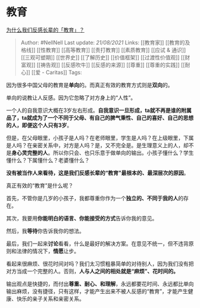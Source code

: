 # 教育
[为什么我们反感长辈的「教育」？](https://www.zhihu.com/question/311218121/answer/591900329)


> Author: #NellNell 
Last update: *21/08/2021* 
Links: [[教育家]] [[教育的及格线]] [[性教育]] [[高等教育]] [[责打教育]] [[素质教育]] [[应试 & 通识]] [[三观可塑期]] [[世界史]] [[了解历史]] [[价值框架]] [[过渡性价值观]] [[财富观]] [[祷告观]] [[反感吹牛]] [[反感的来源]] [[尊重]] [[尊重的实践]] [[耐心]] [[爱 - Caritas]]
Tags:  

  

因为很多中国父母的教育是**单向**的。而真正有效的教育方式则是**双向**的。

单向的说教让人反感。因为它忽略了对方身上的“人性”。

一个人的自我意识大概在3岁左右形成。**自我意识一旦形成，ta就不再是谁的附属品了，ta就成为了一个不同于父母、有自己的脾气秉性、自己的喜好、自己的思想的人，即便这个人只有3岁**。

但是，在父母眼里，小孩子是人吗？在老师眼里，学生是人吗？在上级眼里，下属是人吗？在亲密关系中，对方是人吗？是，又不完全是。是生理意义上的人，却不是**身心灵完整的人**。所以你只会、也只乐意于做单向的输出。小孩子懂什么？学生懂什么？下属懂什么？老婆懂什么？

**没有被当作人来看待，这是我们反感长辈的“教育”最根本的、最深层次的原因**。

真正有效的“教育”是什么呢？

首先，不管你是几岁的小孩子，我都尊重你作为一个**独立的、不同于我的人**的存在。

其次，我要用**你能明白的语言、你能接受的方式**告诉你我的意见。

然后，我**等待**你告诉我你的想法。

最后，我们一起来**讨论**看看，什么是最好的解决方案。在意见不统一，但不违背原则和法律的情况下，**情愿**让步。

看起来很麻烦、很花时间对吗？我们太习惯粗暴简单的对待别人，因为我们没有把对方当成一个完整的人。否则，**人与人之间的相处就是“麻烦”、花时间的。**

输出观点是快捷的，而付出**尊重、耐心、和理解**，永远都要花时间、永远都比单向输出麻烦，没有捷径，只有这样，才能产生出来不被人反感的“教育”，才能产生健康、快乐的亲子关系和亲密关系。